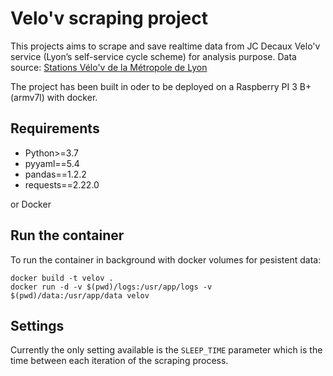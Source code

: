 # Velo'v scraping project

This projects aims to scrape and save realtime data from JC Decaux Velo'v service (Lyon’s self-service cycle scheme) for analysis purpose.
Data source: [Stations Vélo'v de la Métropole de Lyon](https://data.grandlyon.com/jeux-de-donnees/stations-velo-v-metropole-lyon/donnees)

The project has been built in oder to be deployed on a Raspberry PI 3 B+ (armv7l) with docker.

## Requirements

- Python>=3.7
- pyyaml==5.4
- pandas==1.2.2
- requests==2.22.0

or Docker

## Run the container

To run the container in background with docker volumes for pesistent data:

```shell
docker build -t velov .
docker run -d -v $(pwd)/logs:/usr/app/logs -v $(pwd)/data:/usr/app/data velov     
```

## Settings

Currently the only setting available is the `SLEEP_TIME` parameter which is the time between each iteration of the scraping process.